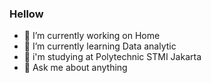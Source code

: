 ### Hellow 


- 🔭 I’m currently working on Home
- 🌱 I’m currently learning Data analytic
- 👯 i'm studying at Polytechnic STMI Jakarta
- 💬 Ask me about anything
<!--
**Sssatriadi/SSSatriadi** is a ✨ _special_ ✨ repository because its `README.md` (this file) appears on your GitHub profile.

Here are some ideas to get you started:

- 🔭 I’m currently working on Home
- 🌱 I’m currently learning Data analytic
- 👯 i'm studying at Polytechnic STMI Jakarta
- 💬 Ask me about anything

-->
